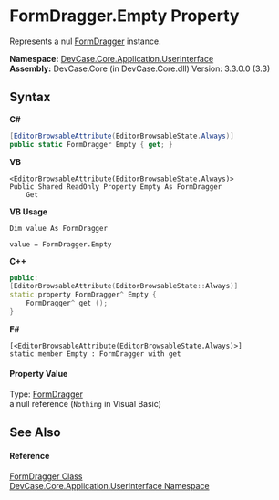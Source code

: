 # FormDragger.Empty Property 
 

Represents a nul <a href="T_DevCase_Core_Application_UserInterface_FormDragger">FormDragger</a> instance.

**Namespace:**&nbsp;<a href="N_DevCase_Core_Application_UserInterface">DevCase.Core.Application.UserInterface</a><br />**Assembly:**&nbsp;DevCase.Core (in DevCase.Core.dll) Version: 3.3.0.0 (3.3)

## Syntax

**C#**<br />
``` C#
[EditorBrowsableAttribute(EditorBrowsableState.Always)]
public static FormDragger Empty { get; }
```

**VB**<br />
``` VB
<EditorBrowsableAttribute(EditorBrowsableState.Always)>
Public Shared ReadOnly Property Empty As FormDragger
	Get
```

**VB Usage**<br />
``` VB Usage
Dim value As FormDragger

value = FormDragger.Empty

```

**C++**<br />
``` C++
public:
[EditorBrowsableAttribute(EditorBrowsableState::Always)]
static property FormDragger^ Empty {
	FormDragger^ get ();
}
```

**F#**<br />
``` F#
[<EditorBrowsableAttribute(EditorBrowsableState.Always)>]
static member Empty : FormDragger with get

```


#### Property Value
Type: <a href="T_DevCase_Core_Application_UserInterface_FormDragger">FormDragger</a><br />a null reference (`Nothing` in Visual Basic)

## See Also


#### Reference
<a href="T_DevCase_Core_Application_UserInterface_FormDragger">FormDragger Class</a><br /><a href="N_DevCase_Core_Application_UserInterface">DevCase.Core.Application.UserInterface Namespace</a><br />